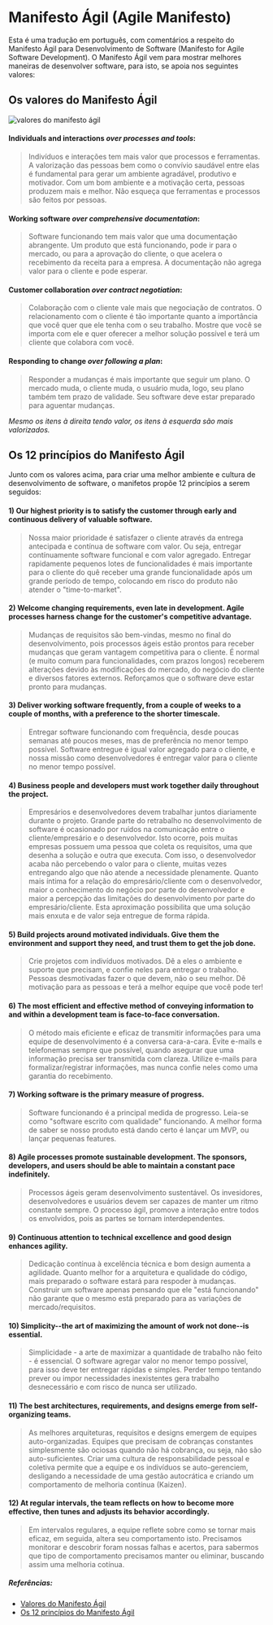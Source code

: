 Manifesto Ágil (Agile Manifesto)
==============

Esta é uma tradução em português, com comentários a respeito do Manifesto Ágil para Desenvolvimento de Software (Manifesto for Agile Software Development). O Manifesto Ágil vem para mostrar melhores maneiras de desenvolver software, para isto, se apoia nos seguintes valores:

## Os valores do Manifesto Ágil

![valores do manifesto ágil](http://www.getzcope.com/blog/wp-content/uploads/2009/10/Core-Values2.png)

#### **Individuals and interactions** *over processes and tools*: 

> Indivíduos e interações tem mais valor que processos e ferramentas. A valorização das pessoas bem como o convívio saudável entre elas é fundamental para gerar um ambiente agradável, produtivo e motivador. 
  Com um bom ambiente e a motivação certa, pessoas produzem mais e melhor. Não esqueça que ferramentas e processos são feitos por pessoas.

#### **Working software** *over comprehensive documentation*: 

> Software funcionando tem mais valor que uma documentação abrangente. Um produto que está funcionando, pode ir para o mercado, ou para a aprovação do cliente, o que acelera o recebimento da receita para a empresa. 
  A documentação não agrega valor para o cliente e pode esperar.

#### **Customer collaboration** *over contract negotiation*: 

> Colaboração com o cliente vale mais que negociação de contratos. O relacionamento com o cliente é tão importante quanto a importância que você quer que ele tenha com o seu trabalho. Mostre que você se importa com ele e quer oferecer a melhor solução possível e terá um cliente que colabora com você. 

#### **Responding to change** *over following a plan*: 

> Responder a mudanças é mais importante que seguir um plano. O mercado muda, o cliente muda, o usuário muda, logo, seu plano também tem prazo de validade. Seu software deve estar preparado para aguentar mudanças.

*Mesmo os itens à direita tendo valor, os itens à esquerda são mais valorizados.*


## Os 12 princípios do Manifesto Ágil

Junto com os valores acima, para criar uma melhor ambiente e cultura de desenvolvimento de software, o manifetos propõe 12 princípios a serem seguidos:

#### 1) Our highest priority is to satisfy the customer through early and continuous delivery of valuable software.

> Nossa maior prioridade é satisfazer o cliente através da entrega antecipada e contínua de software com valor. Ou seja, entregar contínuamente software funcional e com valor agregado. 
  Entregar rapidamente pequenos lotes de funcionalidades é mais importante para o cliente do quê receber uma grande funcionalidade após um grande período de tempo, colocando em risco do produto não atender o "time-to-market".

#### 2) Welcome changing requirements, even late in development. Agile processes harness change for the customer's competitive advantage.

> Mudanças de requisitos são bem-vindas, mesmo no final do desenvolvimento, pois processos ágeis estão prontos para receber mudanças que geram vantagem competitiva para o cliente. 
  É normal (e muito comum para funcionalidades, com prazos longos) receberem alterações devido às modificações do mercado, do negócio do cliente e diversos fatores externos. Reforçamos que o software deve estar pronto para mudanças.

#### 3) Deliver working software frequently, from a couple of weeks to a couple of months, with a preference to the shorter timescale.

> Entregar software funcionando com frequência, desde poucas semanas até poucos meses, mas de preferência no menor tempo possível. 
  Software entregue é igual valor agregado para o cliente, e nossa missão como desenvolvedores é entregar valor para o cliente no menor tempo possível.

#### 4) Business people and developers must work together daily throughout the project.

> Empresários e desenvolvedores devem trabalhar juntos diariamente durante o projeto. Grande parte do retrabalho no desenvolvimento de software é ocasionado por ruídos na comunicação entre o cliente/empresário e o desenvolvedor. Isto ocorre, pois muitas empresas possuem uma pessoa que coleta os requisitos, uma que desenha a solução e outra que executa. Com isso, o desenvolvedor acaba não percebendo o valor para o cliente, muitas vezes entregando algo que não atende a necessidade plenamente.   Quanto mais íntima for a relação do empresário/cliente com o desenvolvedor, maior o conhecimento do negócio por parte do desenvolvedor e maior a percepção das limitações do desenvolvimento por parte do empresário/cliente. Esta aproximação possibilita que uma solução mais enxuta e de valor seja entregue de forma rápida.

#### 5) Build projects around motivated individuals. Give them the environment and support they need, and trust them to get the job done.

> Crie projetos com indivíduos motivados. Dê a eles o ambiente e suporte que precisam, e confie neles para entregar o trabalho. Pessoas desmotivadas fazer o que devem, não o seu melhor. Dê motivação para as pessoas e terá a melhor equipe que você pode ter!

#### 6) The most efficient and effective method of conveying information to and within a development team is face-to-face conversation.

> O método mais eficiente e eficaz de transmitir informações para uma equipe de desenvolvimento é a conversa cara-a-cara. 
  Evite e-mails e telefonemas sempre que possível, quando asegurar que uma informação precisa ser transmitida com clareza. Utilize e-mails para formalizar/registrar informações, mas nunca confie neles como uma garantia do recebimento.

#### 7) Working software is the primary measure of progress.

> Software funcionando é a principal medida de progresso. Leia-se como "software escrito com qualidade" funcionando. 
  A melhor forma de saber se nosso produto está dando certo é lançar um MVP, ou lançar pequenas features.

#### 8) Agile processes promote sustainable development. The sponsors, developers, and users should be able to maintain a constant pace indefinitely.

> Processos ágeis geram desenvolvimento sustentável. Os invesidores, desenvolvedores e usuários devem ser capazes de manter um ritmo constante sempre. 
  O processo ágil, promove a interação entre todos os envolvidos, pois as partes se tornam interdependentes.

#### 9) Continuous attention to technical excellence and good design enhances agility.

> Dedicação contínua à excelência técnica e bom design aumenta a agilidade. 
  Quanto melhor for a arquitetura e qualidade do código, mais preparado o software estará para respoder à mudanças. Construir um software apenas pensando que ele "está funcionando" não garante que o mesmo está preparado para as variações de mercado/requisitos.

#### 10) Simplicity--the art of maximizing the amount of work not done--is essential.

> Simplicidade - a arte de maximizar a quantidade de trabalho não feito - é essencial. O software agregar valor no menor tempo possível, para isso deve ter entregar rápidas e simples. Perder tempo tentando prever ou impor necessidades inexistentes gera trabalho desnecessário e com risco de nunca ser utilizado.

#### 11) The best architectures, requirements, and designs emerge from self-organizing teams.

> As melhores arquiteturas, requisitos e designs emergem de equipes auto-organizadas. Equipes que precisam de cobranças constantes simplesmente são ociosas quando não há cobrança, ou seja, não são auto-suficientes. 
  Criar uma cultura de responsabilidade pessoal e coletiva permite que a equipe e os indivíduos se auto-gerenciem, desligando a necessidade de uma gestão autocrática e criando um comportamento de melhoria contínua (Kaizen).

#### 12) At regular intervals, the team reflects on how to become more effective, then tunes and adjusts its behavior accordingly.

> Em intervalos regulares, a equipe reflete sobre como se tornar mais eficaz, em seguida, altera seu comportamento isto. Precisamos monitorar e descobrir foram nossas falhas e acertos, para sabermos que tipo de comportamento precisamos manter ou eliminar, buscando assim uma melhoria cotínua.

##### Referências:

* [Valores do Manifesto Ágil](http://agilemanifesto.org/)
* [Os 12 princípios do Manifesto Ágil](http://agilemanifesto.org/principles.html)
